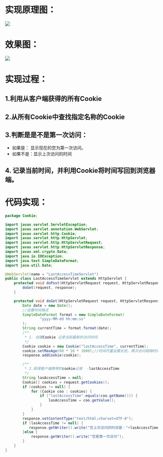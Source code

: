 # 实现原理图：
![](http://p8i28834i.bkt.clouddn.com/%E6%98%BE%E7%A4%BA%E4%B8%8A%E6%AC%A1%E8%AE%BF%E9%97%AE%E7%9A%84%E6%97%B6%E9%97%B4.png)

# 效果图：
![](http://p8i28834i.bkt.clouddn.com/%E8%BF%94%E5%9B%9E%E6%97%B6%E9%97%B4%E6%A0%B7%E4%BE%8B.png)
# 实现过程：
## 1.利用从客户端获得的所有Cookie

## 2.从所有Cookie中查找指定名称的Cookie

## 3.判断是是不是第一次访问：
+ 如果是： 显示现在的您为第一次访问。
+ 如果不是：显示上次访问的时间

## 4. 记录当前时间，并利用Cookie将时间写回到浏览器端。

# 代码实现：
```java
package Cookie;

import javax.servlet.ServletException;
import javax.servlet.annotation.WebServlet;
import javax.servlet.http.Cookie;
import javax.servlet.http.HttpServlet;
import javax.servlet.http.HttpServletRequest;
import javax.servlet.http.HttpServletResponse;
import javax.xml.crypto.Data;
import java.io.IOException;
import java.text.SimpleDateFormat;
import java.util.Date;

@WebServlet(name = "LastAccessTimeServlet")
public class LastAccessTimeServlet extends HttpServlet {
    protected void doPost(HttpServletRequest request, HttpServletResponse response) throws ServletException, IOException {
        doGet(request, response);
    }

    protected void doGet(HttpServletRequest request, HttpServletResponse response) throws ServletException, IOException {
        Date date = new Date();
        //设置时间格式
        SimpleDateFormat format = new SimpleDateFormat(
                "yyyy-MM-dd hh:mm:ss"
        );
        String currentTime = format.format(date);
        /**
         * 1. 创建Cookie 记录当前最新的访问时间
         */
        Cookie cookie = new Cookie("lastAccessTime", currentTime);
        cookie.setMaxAge(60 * 10 * 1000);//时间尽量设置长些，两次访问相隔时间可能会比较长
        response.addCookie(cookie);

        /**
         * 2.获得客户端携带的cookie记录  -lastAccessTime
         */
        String lasAccessTime = null;
        Cookie[] cookies = request.getCookies();
        if (cookies != null) {
            for (Cookie coo : cookies) {
                if ("lastAccessTime".equals(coo.getName())) {
                    lasAccessTime = coo.getValue();
                }
            }
        }
        response.setContentType("text/html;charset=UTF-8");
        if (lasAccessTime != null) {
           response.getWriter().write("您上次访问的时间是："+lasAccessTime);
        }else {
            response.getWriter().write("您是第一次访问");
        }
    }
}

```
